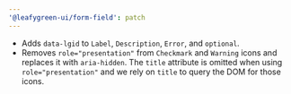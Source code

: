 ```yaml
---
'@leafygreen-ui/form-field': patch
---
```


- Adds `data-lgid` to `Label`, `Description`, `Error`, and `optional`.
- Removes `role="presentation"` from `Checkmark` and `Warning` icons and replaces it with `aria-hidden`. The `title` attribute is omitted when using `role="presentation"` and we rely on `title` to query the DOM for those icons.